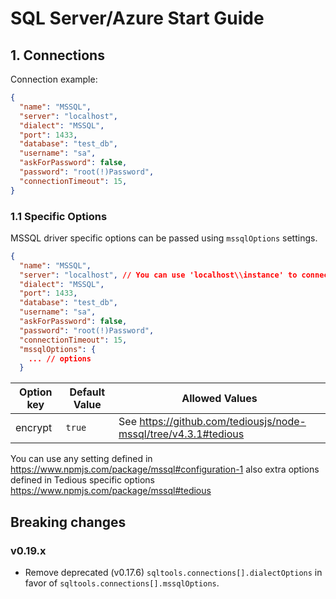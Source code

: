 
# SQL Server/Azure Start Guide

## 1. Connections

Connection example:
```json
{
  "name": "MSSQL",
  "server": "localhost",
  "dialect": "MSSQL",
  "port": 1433,
  "database": "test_db",
  "username": "sa",
  "askForPassword": false,
  "password": "root(!)Password",
  "connectionTimeout": 15,
}
```

### 1.1 Specific Options

MSSQL driver specific options can be passed using `mssqlOptions` settings.

```json
{
  "name": "MSSQL",
  "server": "localhost", // You can use 'localhost\\instance' to connect to named instance
  "dialect": "MSSQL",
  "port": 1433,
  "database": "test_db",
  "username": "sa",
  "askForPassword": false,
  "password": "root(!)Password",
  "connectionTimeout": 15,
  "mssqlOptions": {
    ... // options
  }
```

| Option key  | Default Value | Allowed Values |
| ------------- | ------------- | ------------- |
| encrypt  | `true`  | See https://github.com/tediousjs/node-mssql/tree/v4.3.1#tedious |

You can use any setting defined in https://www.npmjs.com/package/mssql#configuration-1 also extra options defined in Tedious specific options https://www.npmjs.com/package/mssql#tedious

## Breaking changes

### v0.19.x

* Remove deprecated (v0.17.6) `sqltools.connections[].dialectOptions` in favor of `sqltools.connections[].mssqlOptions`.